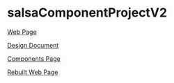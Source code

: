 # salsaComponentProjectV2

[Web Page](https://www.salsacycles.com/)

[Design Document](https://github.com/ACS-Curriculum/salsaComponentProjectV2/blob/main/assests-keynoteOrPdf/salsaWebDesign.pdf)

[Components Page](https://acs-curriculum.github.io/salsaComponentProjectV2/components/)

[Rebuilt Web Page](https://acs-curriculum.github.io/salsaComponentProjectV2/)



